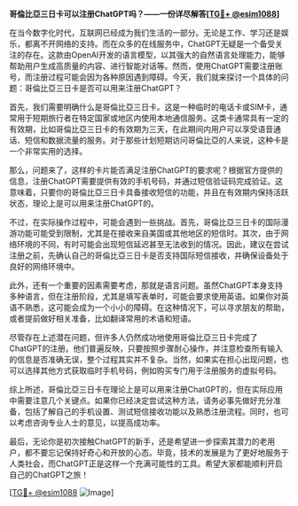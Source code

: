 **哥倫比亞三日卡可以注册ChatGPT吗？——一份详尽解答[[TG💪+ @esim1088](https://t.me/s/esim1088)]**

在当今数字化时代，互联网已经成为我们生活的一部分。无论是工作、学习还是娱乐，都离不开网络的支持。而在众多的在线服务中，ChatGPT无疑是一个备受关注的存在。这款由OpenAI开发的语言模型，以其强大的自然语言处理能力，能够帮助用户生成高质量的内容、进行智能对话等。然而，使用ChatGPT需要注册账号，而注册过程可能会因为各种原因遇到障碍。今天，我们就来探讨一个具体的问题：哥倫比亞三日卡是否可以用来注册ChatGPT？

首先，我们需要明确什么是哥倫比亞三日卡。这是一种临时的电话卡或SIM卡，通常用于短期旅行者在特定国家或地区内使用本地通信服务。这类卡通常具有一定的有效期，比如哥倫比亞三日卡的有效期为三天，在此期间内用户可以享受语音通话、短信和数据流量的服务。对于那些计划短期访问哥倫比亞的人来说，这种卡是一个非常实用的选择。

那么，问题来了，这样的卡片能否满足注册ChatGPT的要求呢？根据官方提供的信息，注册ChatGPT需要提供有效的手机号码，并通过短信验证码完成验证。这意味着，只要你的哥倫比亞三日卡具备接收短信的功能，并且在有效期内保持活跃状态，理论上是可以用来注册ChatGPT的。

不过，在实际操作过程中，可能会遇到一些挑战。首先，哥倫比亞三日卡的国际漫游功能可能受到限制，尤其是在接收来自美国或其他地区的短信时。其次，由于网络环境的不同，有时可能会出现短信延迟甚至无法收到的情况。因此，建议在尝试注册之前，先确认自己的哥倫比亞三日卡是否支持国际短信接收，并确保设备处于良好的网络环境中。

此外，还有一个重要的因素需要考虑，那就是语言问题。虽然ChatGPT本身支持多种语言，但在注册阶段，尤其是填写表单时，可能会要求使用英语。如果你对英语不熟悉，这可能会成为一个小小的障碍。在这种情况下，可以寻求朋友的帮助，或者提前做好相关准备，比如翻译常用的术语和短语。

尽管存在上述潜在问题，但许多人仍然成功地使用哥倫比亞三日卡完成了ChatGPT的注册。他们普遍反映，只要按照步骤耐心操作，并注意检查所有输入的信息是否准确无误，整个过程其实并不复杂。当然，如果实在担心出现问题，也可以选择其他方式获取临时手机号码，例如购买专门用于注册服务的虚拟号码。

综上所述，哥倫比亞三日卡在理论上是可以用来注册ChatGPT的，但在实际应用中需要注意几个关键点。如果你已经决定尝试这种方法，请务必事先做好充分准备，包括了解自己的手机设置、测试短信接收功能以及熟悉注册流程。同时，也可以考虑咨询专业人士的意见，以提高成功率。

最后，无论你是初次接触ChatGPT的新手，还是希望进一步探索其潜力的老用户，都不要忘记保持好奇心和开放的心态。毕竟，技术的发展是为了更好地服务于人类社会，而ChatGPT正是这样一个充满可能性的工具。希望大家都能顺利开启自己的ChatGPT之旅！

[[TG💪+ @esim1088](https://t.me/s/esim1088) ![Image](https://i.postimg.cc/4NQfJmqS/Snipaste-2025-05-13-00-14-12.png)]